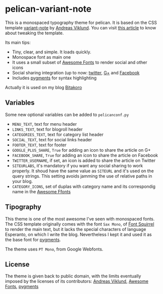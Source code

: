 pelican-variant-note
====================

This is a monospaced typography theme for pelican. It is based on the CSS template [variant-note](http://andreasviklund.com/files/demo/variant-note/) by [Andreas Viklund](http://andreasviklund.com/). You can visit [this article](http://andreasviklund.com/learn/customizing-the-images-in-the-variant-note-template/) to know about tweaking the template.

Its main tips:

* Tiny, clear, and simple. It loads quickly.
* Monospace font as main one
* It uses a small subset of [Awesome Fonts](http://fortawesome.github.com/Font-Awesome/) to render social and other icons
* Social sharing integration (up to now: [twitter](http://twitter.com), [G+](https://plus.google.com/) and [Facebook](http://facebook.com)
* Includes [pygments](http://pygments.org/) for syntax highlighting

Actually it is used on my blog [Bitakoro](http://bitakoro.tk/)

Variables
---------

Some new optional variables can be added to `pelicanconf.py`

* `MENU_TEXT`, text for menu header
* `LINKS_TEXT`, text for blogroll header
* `CATEGORIES_TEXT`, text for category list header
* `SOCIAL_TEXT`, text for social links header
* `FOOTER_TEXT`, text for footer
* `GOOGLE_PLUS_SHARE`, `True` for adding an icon to share the article on G+
* `FACEBOOK_SHARE`, `True` for adding an icon to share the article on Facebook
* `TWITTER_USERNAME`, if set, an icon is added to share the article on Twitter
* `SITEURLABS`, it's mandatory if you want any social sharing to work properly. It shoud have the same value as `SITEURL` and it's used on the query strings. This setting avoids jamming the use of relative paths in your blog.
* `CATEGORY_ICONS`, set of duplas with category name and its correspondig name in the [Awesome Ffonts](http://fortawesome.github.com/Font-Awesome/)


Tipography
----------

This theme is one of the most awesome I've seen with monospaced fonts. The CSS template originally comes with the font `Sax Mono`, of [Font Squirrel](http://www.fontsquirrel.com/fontface) to render the main text, but it lacks the special characters of language Esperanto, on which I write the blog. Nevertheless I kept it and used it as the base font for [pygments](http://pygments.org/).

The theme uses `PT Mono`, from Google Webfonts.

License
-------

The theme is given back to public domain, with the limits eventually imposed by the licenses of its contributors: [Andreas Viklund](http://andreasviklund.com/about/copyright/), [Awesome Fonts](http://fortawesome.github.com/Font-Awesome/#license), [pygments](http://pygments.org/.)
